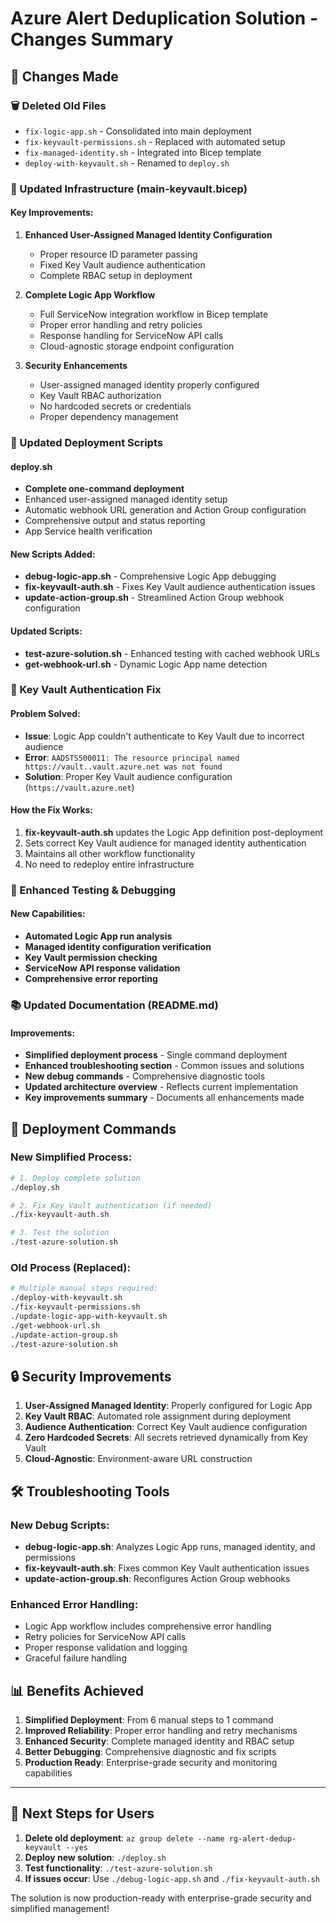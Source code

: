 # Azure Alert Deduplication Solution - Changes Summary

## 🔄 Changes Made

### 🗑️ Deleted Old Files
- `fix-logic-app.sh` - Consolidated into main deployment
- `fix-keyvault-permissions.sh` - Replaced with automated setup
- `fix-managed-identity.sh` - Integrated into Bicep template
- `deploy-with-keyvault.sh` - Renamed to `deploy.sh`

### 🔧 Updated Infrastructure (main-keyvault.bicep)

#### Key Improvements:
1. **Enhanced User-Assigned Managed Identity Configuration**
   - Proper resource ID parameter passing
   - Fixed Key Vault audience authentication
   - Complete RBAC setup in deployment

2. **Complete Logic App Workflow**
   - Full ServiceNow integration workflow in Bicep template
   - Proper error handling and retry policies
   - Response handling for ServiceNow API calls
   - Cloud-agnostic storage endpoint configuration

3. **Security Enhancements**
   - User-assigned managed identity properly configured
   - Key Vault RBAC authorization
   - No hardcoded secrets or credentials
   - Proper dependency management

### 🚀 Updated Deployment Scripts

#### deploy.sh
- **Complete one-command deployment**
- Enhanced user-assigned managed identity setup
- Automatic webhook URL generation and Action Group configuration
- Comprehensive output and status reporting
- App Service health verification

#### New Scripts Added:
- **debug-logic-app.sh** - Comprehensive Logic App debugging
- **fix-keyvault-auth.sh** - Fixes Key Vault audience authentication issues
- **update-action-group.sh** - Streamlined Action Group webhook configuration

#### Updated Scripts:
- **test-azure-solution.sh** - Enhanced testing with cached webhook URLs
- **get-webhook-url.sh** - Dynamic Logic App name detection

### 📱 Key Vault Authentication Fix

#### Problem Solved:
- **Issue**: Logic App couldn't authenticate to Key Vault due to incorrect audience
- **Error**: `AADSTS500011: The resource principal named https://vault..vault.azure.net was not found`
- **Solution**: Proper Key Vault audience configuration (`https://vault.azure.net`)

#### How the Fix Works:
1. **fix-keyvault-auth.sh** updates the Logic App definition post-deployment
2. Sets correct Key Vault audience for managed identity authentication
3. Maintains all other workflow functionality
4. No need to redeploy entire infrastructure

### 🧪 Enhanced Testing & Debugging

#### New Capabilities:
- **Automated Logic App run analysis**
- **Managed identity configuration verification**
- **Key Vault permission checking**
- **ServiceNow API response validation**
- **Comprehensive error reporting**

### 📚 Updated Documentation (README.md)

#### Improvements:
- **Simplified deployment process** - Single command deployment
- **Enhanced troubleshooting section** - Common issues and solutions
- **New debug commands** - Comprehensive diagnostic tools
- **Updated architecture overview** - Reflects current implementation
- **Key improvements summary** - Documents all enhancements made

## 🚀 Deployment Commands

### New Simplified Process:
```bash
# 1. Deploy complete solution
./deploy.sh

# 2. Fix Key Vault authentication (if needed)
./fix-keyvault-auth.sh

# 3. Test the solution
./test-azure-solution.sh
```

### Old Process (Replaced):
```bash
# Multiple manual steps required:
./deploy-with-keyvault.sh
./fix-keyvault-permissions.sh
./update-logic-app-with-keyvault.sh
./get-webhook-url.sh
./update-action-group.sh
./test-azure-solution.sh
```

## 🔒 Security Improvements

1. **User-Assigned Managed Identity**: Properly configured for Logic App
2. **Key Vault RBAC**: Automated role assignment during deployment
3. **Audience Authentication**: Correct Key Vault audience configuration
4. **Zero Hardcoded Secrets**: All secrets retrieved dynamically from Key Vault
5. **Cloud-Agnostic**: Environment-aware URL construction

## 🛠️ Troubleshooting Tools

### New Debug Scripts:
- **debug-logic-app.sh**: Analyzes Logic App runs, managed identity, and permissions
- **fix-keyvault-auth.sh**: Fixes common Key Vault authentication issues
- **update-action-group.sh**: Reconfigures Action Group webhooks

### Enhanced Error Handling:
- Logic App workflow includes comprehensive error handling
- Retry policies for ServiceNow API calls
- Proper response validation and logging
- Graceful failure handling

## 📊 Benefits Achieved

1. **Simplified Deployment**: From 6 manual steps to 1 command
2. **Improved Reliability**: Proper error handling and retry mechanisms
3. **Enhanced Security**: Complete managed identity and RBAC setup
4. **Better Debugging**: Comprehensive diagnostic and fix scripts
5. **Production Ready**: Enterprise-grade security and monitoring capabilities

---

## 🎯 Next Steps for Users

1. **Delete old deployment**: `az group delete --name rg-alert-dedup-keyvault --yes`
2. **Deploy new solution**: `./deploy.sh`
3. **Test functionality**: `./test-azure-solution.sh`
4. **If issues occur**: Use `./debug-logic-app.sh` and `./fix-keyvault-auth.sh`

The solution is now production-ready with enterprise-grade security and simplified management!
